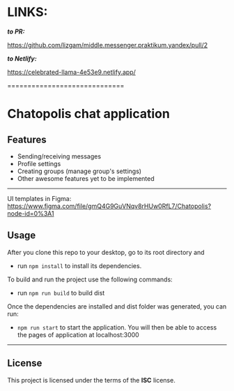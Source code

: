 # **LINKS:**

**_to PR:_**

https://github.com/lizgam/middle.messenger.praktikum.yandex/pull/2

**_to Netlify:_**

https://celebrated-llama-4e53e9.netlify.app/

=============================

# Chatopolis chat application

## Features

- Sending/receiving messages
- Profile settings
- Creating groups (manage group's settings)
- Other awesome features yet to be implemented

---

UI templates in Figma: https://www.figma.com/file/gmQ4G9GuVNqv8rHUw0RfL7/Chatopolis?node-id=0%3A1

## Usage

After you clone this repo to your desktop, go to its root directory and

- run `npm install` to install its dependencies.

To build and run the project use the following commands:

- run `npm run build` to build dist

Once the dependencies are installed and dist folder was generated, you can run:

- `npm run start` to start the application.
  You will then be able to access the pages of application at localhost:3000

---

## License

This project is licensed under the terms of the **ISC** license.
